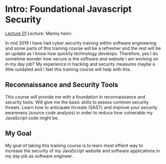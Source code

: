 # Intro: Foundational Javascript Security

[Lecture 01](https://www.linkedin.com/learning/foundational-javascript-security/foundational-javascript-security?u=93622354)
Lecture: Manny henri.

In mid 2019 I have had cyber security training within software engineering and some parts of this training course will be a refresher and the rest will be an update as I know how quickily technology develops. Therefore, yes I do sometime wonder how secure is the software and website I am working on in my day job? My experience in hacking and security measures maybe a little outdated and I feel this training course will help with this.

## Reconnaissance and Security Tools

This course will provide me with a foundation in reconnaissance and security tools.
Will give me the basic skills to assess common security threats.
Learn how to anticipate thrreats (SAST) and improve your security awareness (source code analysis) in order to reduce how vulnerable my JavaScript code might be.

## My Goal

My goal of taking this training course is to learn most effient way to increase the security of my JavaScript website and software applications in my day job as software engineer.

